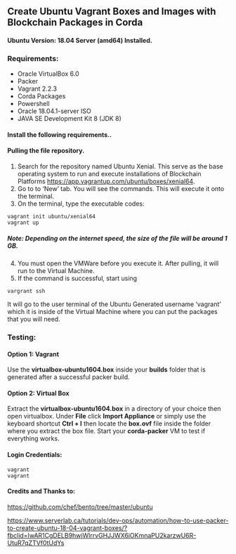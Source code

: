 ## Create Ubuntu Vagrant Boxes and Images with Blockchain Packages in Corda

#### Ubuntu Version: 18.04 Server (amd64) Installed.

### Requirements:

* Oracle VirtualBox 6.0
* Packer
* Vagrant 2.2.3
* Corda Packages
* Powershell
* Oracle 18.04.1-server ISO
* JAVA SE Development Kit 8 (JDK 8)

#### Install the following requirements..

#### Pulling the file repository.
1.  Search for the repository named Ubuntu Xenial. This serve as the base operating system to run and execute installations of Blockchain Platforms https://app.vagrantup.com/ubuntu/boxes/xenial64.
2. 	Go to to ‘New’ tab. You will see the commands. This will execute it onto the terminal.
3.  On the terminal, type the executable codes:
```
vagrant init ubuntu/xenial64
vagrant up

```
##### Note: Depending on the internet speed, the size of the file will be around 1 GB.
4.  You must open the VMWare before you execute it.  After pulling, it will run to the Virtual Machine.
5.  If the command is successful, start using 
```
vargrant ssh
```
It will go to the user terminal of the Ubuntu Generated username ‘vagrant’ which it is inside of the Virtual Machine where you can put the packages that you will need.

### Testing:
#### Option 1: Vagrant
Use the **virtualbox-ubuntu1604.box** inside your **builds** folder that is generated after a successful packer build.

#### Option 2: Virtual Box
Extract the **virtualbox-ubuntu1604.box** in a directory of your choice then open virtualbox. Under **File** click **Import Appliance** or simply use the keyboard shortcut **Ctrl + I** then locate the **box.ovf** file inside the folder where you extract the box file. Start your **corda-packer** VM to test if everything works.

#### Login Credentials:
```
vagrant
vagrant
```
#### Credits and Thanks to:

https://github.com/chef/bento/tree/master/ubuntu

https://www.serverlab.ca/tutorials/dev-ops/automation/how-to-use-packer-to-create-ubuntu-18-04-vagrant-boxes/?fbclid=IwAR1CgDELB9hwjWlrrvGHJJWX6iOKmnaPU2karzwU6R-UtuR7qZTVf0tUdYs
